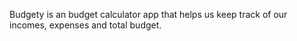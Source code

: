 Budgety is an budget calculator app that helps us keep track of our incomes, expenses and total budget.
